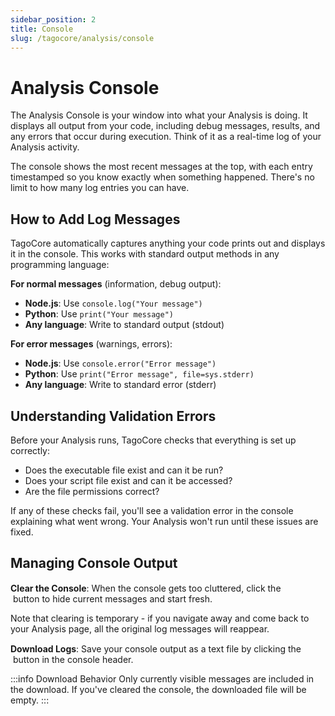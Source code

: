 ```yaml
---
sidebar_position: 2
title: Console
slug: /tagocore/analysis/console
---
```


# Analysis Console

The Analysis Console is your window into what your Analysis is doing. It displays all output from your code, including debug messages, results, and any errors that occur during execution. Think of it as a real-time log of your Analysis activity.

The console shows the most recent messages at the top, with each entry timestamped so you know exactly when something happened. There's no limit to how many log entries you can have.

## How to Add Log Messages

TagoCore automatically captures anything your code prints out and displays it in the console. This works with standard output methods in any programming language:

**For normal messages** (information, debug output):
- **Node.js**: Use `console.log("Your message")`
- **Python**: Use `print("Your message")`
- **Any language**: Write to standard output (stdout)

**For error messages** (warnings, errors):
- **Node.js**: Use `console.error("Error message")`
- **Python**: Use `print("Error message", file=sys.stderr)`
- **Any language**: Write to standard error (stderr)

## Understanding Validation Errors

Before your Analysis runs, TagoCore checks that everything is set up correctly:
- Does the executable file exist and can it be run?
- Does your script file exist and can it be accessed?
- Are the file permissions correct?

If any of these checks fail, you'll see a validation error in the console explaining what went wrong. Your Analysis won't run until these issues are fixed.

## Managing Console Output

**Clear the Console**: When the console gets too cluttered, click the &nbsp;<img src="/docs_imagem/tagocore/icons/ban.svg" width="15px"/> &nbsp;button to hide current messages and start fresh.

Note that clearing is temporary - if you navigate away and come back to your Analysis page, all the original log messages will reappear.

**Download Logs**: Save your console output as a text file by clicking the &nbsp;<img src="/docs_imagem/tagocore/icons/download.svg" width="15px" /> &nbsp;button in the console header.

:::info Download Behavior
Only currently visible messages are included in the download. If you've cleared the console, the downloaded file will be empty.
:::
